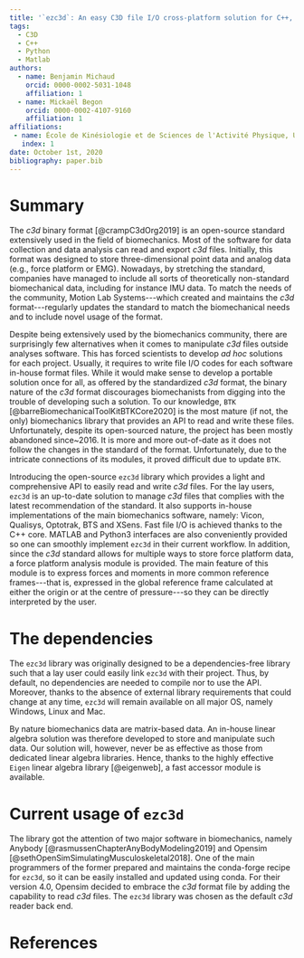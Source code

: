 ```yaml
---
title: '`ezc3d`: An easy C3D file I/O cross-platform solution for C++, Python and MATLAB'
tags:
  - C3D
  - C++
  - Python
  - Matlab
authors:
  - name: Benjamin Michaud
    orcid: 0000-0002-5031-1048
    affiliation: 1
  - name: Mickaël Begon
    orcid: 0000-0002-4107-9160
    affiliation: 1
affiliations:
 - name: École de Kinésiologie et de Sciences de l'Activité Physique, Université de Montréal
   index: 1
date: October 1st, 2020
bibliography: paper.bib
---
```


# Summary
The *c3d* binary format [@crampC3dOrg2019] is an open-source standard extensively used in the field of biomechanics.
Most of the software for data collection and data analysis can read and export *c3d* files. 
Initially, this format was designed to store three-dimensional point data and analog data (e.g., force platform or EMG).
Nowadays, by stretching the standard, companies have managed to include all sorts of theoretically non-standard biomechanical data, including for instance IMU data.
To match the needs of the community, Motion Lab Systems---which created and maintains the *c3d* format---regularly updates the standard to match the biomechanical needs and to include novel usage of the format.

Despite being extensively used by the biomechanics community, there are surprisingly few alternatives when it comes to manipulate *c3d* files outside analyses software. 
This has forced scientists to develop *ad hoc* solutions for each project.
Usually, it requires to write file I/O codes for each software in-house format files. 
While it would make sense to develop a portable solution once for all, as offered by the standardized *c3d* format, the binary nature of the *c3d* format discourages biomechanists from digging into the trouble of developing such a solution.
To our knowledge, `BTK` [@barreBiomechanicalToolKitBTKCore2020] is the most mature (if not, the only) biomechanics library that provides an API to read and write these files.
Unfortunately, despite its open-sourced nature, the project has been mostly abandoned since~2016.
It is more and more out-of-date as it does not follow the changes in the standard of the format.
Unfortunately, due to the intricate connections of its modules, it proved difficult due to update `BTK`.

Introducing the open-source `ezc3d` library which provides a light and comprehensive API to easily read and write *c3d* files. 
For the lay users, `ezc3d` is an up-to-date solution to manage *c3d* files that complies with the latest recommendation of the standard.
It also supports in-house implementations of the main biomechanics software, namely: Vicon, Qualisys, Optotrak, BTS and XSens. 
Fast file I/O is achieved thanks to the C++ core.
MATLAB and Python3 interfaces are also conveniently provided so one can smoothly implement `ezc3d` in their current workflow.
In addition, since the *c3d* standard allows for multiple ways to store force platform data, a force platform analysis module is provided.
The main feature of this module is to express forces and moments in more common reference frames---that is, expressed in the global reference frame calculated at either the origin or at the centre of pressure---so they can be directly interpreted by the user. 

# The dependencies
The `ezc3d` library was originally designed to be a dependencies-free library such that a lay user could easily link `ezc3d` with their project.
Thus, by default, no dependencies are needed to compile nor to use the API.
Moreover, thanks to the absence of external library requirements that could change at any time, `ezc3d` will remain available on all major OS, namely Windows, Linux and Mac. 

By nature biomechanics data are matrix-based data. 
An in-house linear algebra solution was therefore developed to store and manipulate such data.
Our solution will, however, never be as effective as those from dedicated linear algebra libraries.
Hence, thanks to the highly effective `Eigen` linear algebra library [@eigenweb], a fast accessor module is available.

# Current usage of `ezc3d`
The library got the attention of two major software in biomechanics, namely Anybody [@rasmussenChapterAnyBodyModeling2019] and Opensim [@sethOpenSimSimulatingMusculoskeletal2018].
One of the main programmers of the former prepared and maintains the conda-forge recipe for `ezc3d`, so it can be easily installed and updated using conda.
For their version 4.0, Opensim decided to embrace the *c3d* format file by adding the capability to read *c3d* files.
The `ezc3d` library was chosen as the default *c3d* reader back end.

# References
